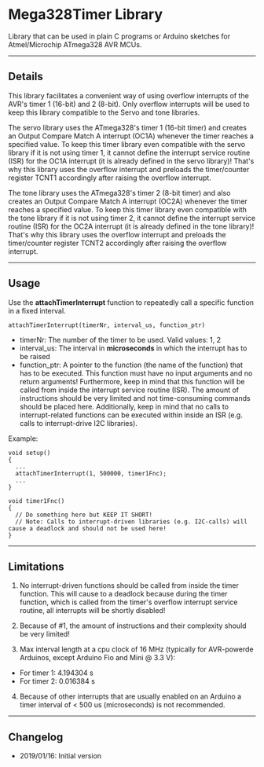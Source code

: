 # Mega328Timer Library

Library that can be used in plain C programs or Arduino sketches for Atmel/Microchip ATmega328 AVR MCUs.

----
## Details
This library facilitates a convenient way of using overflow interrupts of the AVR's timer 1 (16-bit) and 2 (8-bit).
Only overflow interrupts will be used to keep this library compatible to the Servo and tone libraries.

The servo library uses the ATmega328's timer 1 (16-bit timer) and creates an Output Compare Match A interrupt (OC1A) whenever the timer reaches a specified value.
To keep this timer library even compatible with the servo library if it is not using timer 1, it cannot define the interrupt service routine (ISR) for the OC1A interrupt (it is already defined in the servo library)!
That's why this library uses the overflow interrupt and preloads the timer/counter register TCNT1 accordingly after raising the overflow interrupt.

The tone library uses the ATmega328's timer 2 (8-bit timer) and also creates an Output Compare Match A interrupt (OC2A) whenever the timer reaches a specified value.
To keep this timer library even compatible with the tone library if it is not using timer 2, it cannot define the interrupt service routine (ISR) for the OC2A interrupt (it is already defined in the tone library)!
That's why this library uses the overflow interrupt and preloads the timer/counter register TCNT2 accordingly after raising the overflow interrupt.

----
## Usage
Use the **attachTimerInterrupt** function to repeatedly call a specific function in a fixed interval.

    attachTimerInterrupt(timerNr, interval_us, function_ptr)
    
* timerNr: The number of the timer to be used. Valid values: 1, 2 
* interval_us: The interval in **microseconds** in which the interrupt has to be raised
* function_ptr: A pointer to the function (the name of the function) that has to be executed. This function must have no input arguments and no return arguments! 
Furthermore, keep in mind that this function will be called from inside the interrupt service routine (ISR). The amount of instructions should be very limited and not time-consuming commands should be placed here. 
Additionally, keep in mind that no calls to interrupt-related functions can be executed within inside an ISR (e.g. calls to interrupt-drive I2C libraries).

Example:

    void setup()
    {
      ...
      attachTimerInterrupt(1, 500000, timer1Fnc);
      ...
    }
    
    void timer1Fnc()
    {
      // Do something here but KEEP IT SHORT!
      // Note: Calls to interrupt-driven libraries (e.g. I2C-calls) will cause a deadlock and should not be used here!
    }
    
----
## Limitations
1. No interrupt-driven functions should be called from inside the timer function. This will cause to a deadlock because during the timer function, which is called from the timer's overflow interrupt service routine, all interrupts will be shortly disabled!

2. Because of #1, the amount of instructions and their complexity should be very limited!

3. Max interval length at a cpu clock of 16 MHz (typically for AVR-powerde Arduinos, except Arduino Fio and Mini @ 3.3 V):
 * For timer 1: 4.194304 s
 * For timer 2: 0.016384 s
 
4. Because of other interrupts that are usually enabled on an Arduino a timer interval of < 500 us (microseconds) is not recommended.

----
## Changelog
* 2019/01/16: Initial version
